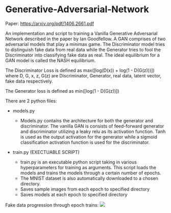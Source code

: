 # Generative-Adversarial-Network

Paper: https://arxiv.org/pdf/1406.2661.pdf

An implementation and script to training a Vanilla Generative Adversarial Network described in the paper by Ian Goodfellow. A GAN comprises of two adversarial models that play a minimax game. The Discriminator model tries to distinguish fake data from real data while the Generator tries to fool the Discriminator into classifying fake data as real. The ideal equilibrium for a GAN model is called the NASH equilibrium. 

The Discriminator Loss is defined as max([log(D(x)) + log(1 - D(G(z)))]) where D, G, x, z, G(z) are Discriminator, Generator, real data, latent vector, fake data respectively.

The Generator loss is defined as min([log(1 - D(G(z))])

There are 2 python files:
  - models.py
    - Models.py contains the architecture for both the generator and discriminator. The vanilla GAN is consists of feed-forward generator and discriminator utilizing a leaky relu as its activation function. Tanh is used as the output activation for the generator while a sigmoid classification activation function is used for the discriminator.
    
  - train.py (EXECTUABLE SCRIPT)
    - train.py is an executable python script taking in various hyperparameters for training as arguments. This script loads the models and trains the models through a certain number of epochs.
    - The MNIST dataset is also automatically downloaded to a chosen directory.
    - Saves sample images from each epoch to specified directory
    - Saves models at each epoch to specified directory
    
Fake data progression through epoch trains:
![](epoch_progression.gif)
    
